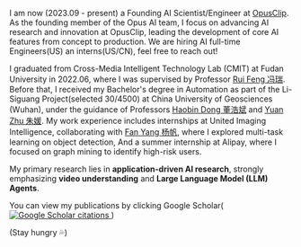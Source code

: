 I am now (2023.09 - present) a Founding AI Scientist/Engineer at [OpusClip](https://www.opus.pro/). As the founding member of the Opus AI team, I focus on advancing AI research and innovation at OpusClip, leading the development of core AI features from concept to production.  We are hiring AI full-time Engineers(US) an interns(US/CN), feel free to reach out!

I graduated from Cross-Media Intelligent Technology Lab (CMIT) at Fudan University in 2022.06, where I was supervised by Professor [Rui Feng 冯瑞](https://faculty.fudan.edu.cn/fengrui/zh_CN/zdylm/667351/list/index.htm). Before that, I received my Bachelor's degree in Automation as part of the Li-Siguang Project(selected 30/4500) at China University of Geosciences (Wuhan), under the guidance of Professors [Haobin Dong 董浩斌](https://ieeexplore.ieee.org/author/37540148400) and [Yuan Zhu 朱媛](https://grzy.cug.edu.cn/zhuyuan/zh_CN/index.htm). My work experience includes internships at United Imaging Intelligence, collaborating with [Fan Yang 杨帆](https://fyangneil.github.io/), where I explored multi-task learning on object detection, And a summer internship at Alipay, where I focused on graph mining to identify high-risk users.

My primary research lies in **application-driven AI research**, strongly emphasizing **video understanding** and **Large Language Model (LLM) Agents**.

You can view my publications by clicking Google Scholar(<a href="https://scholar.google.com/citations?user=UJ1OJPwAAAAJ">
  <img src="https://img.shields.io/endpoint?logo=Google%20Scholar&url=https://cdn.jsdelivr.net/gh/hangingter/gavincao.github.io@google-scholar-stats/gs_data_shieldsio.json&labelColor=f6f6f6&color=9cf&style=flat" alt="Google Scholar citations">
</a> )


(Stay hungry 💦)
